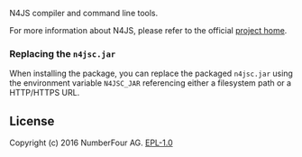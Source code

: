 N4JS compiler and command line tools.

For more information about N4JS, please refer to the official [project home](https://numberfour.github.io/n4js).

### Replacing the `n4jsc.jar`
When installing the package, you can replace the packaged `n4jsc.jar` using the environment variable `N4JSC_JAR` referencing
either a filesystem path or a HTTP/HTTPS URL.

## License

Copyright (c) 2016 NumberFour AG.
[EPL-1.0](http://www.eclipse.org/legal/epl-v10.html)
